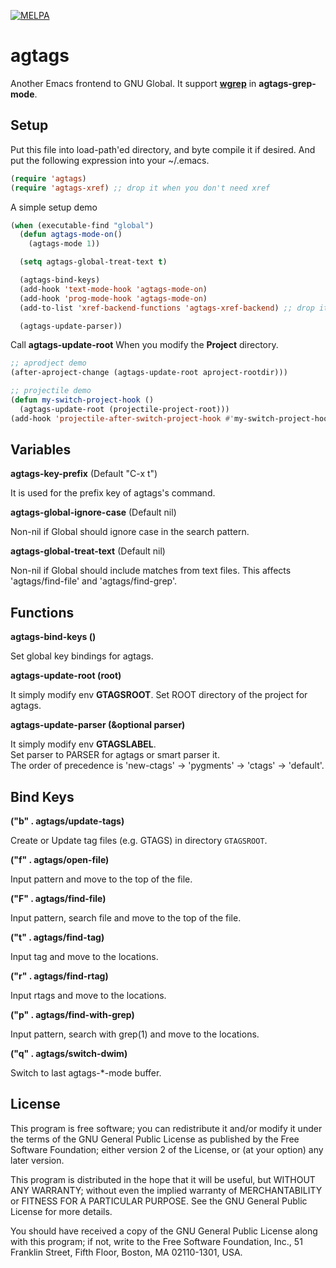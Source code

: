 [![MELPA](http://melpa.org/packages/agtags-badge.svg)](http://melpa.org/#/agtags)

agtags
========

Another Emacs frontend to GNU Global. It support [**wgrep**](https://github.com/mhayashi1120/Emacs-wgrep) in **agtags-grep-mode**.

Setup
-----

Put this file into load-path'ed directory, and byte compile it if desired. And put the following expression into your ~/.emacs.

``` el
(require 'agtags)
(require 'agtags-xref) ;; drop it when you don't need xref
```

A simple setup demo

``` el
(when (executable-find "global")
  (defun agtags-mode-on()
    (agtags-mode 1))

  (setq agtags-global-treat-text t)

  (agtags-bind-keys)
  (add-hook 'text-mode-hook 'agtags-mode-on)
  (add-hook 'prog-mode-hook 'agtags-mode-on)
  (add-to-list 'xref-backend-functions 'agtags-xref-backend) ;; drop it when you don't need xref

  (agtags-update-parser))

```

Call **agtags-update-root** When you modify the **Project** directory.

``` el
;; aprodject demo
(after-aproject-change (agtags-update-root aproject-rootdir)))

;; projectile demo
(defun my-switch-project-hook ()
  (agtags-update-root (projectile-project-root)))
(add-hook 'projectile-after-switch-project-hook #'my-switch-project-hook)
```

Variables
-------

**agtags-key-prefix** (Default "C-x t")

It is used for the prefix key of agtags's command.

**agtags-global-ignore-case** (Default nil)

Non-nil if Global should ignore case in the search pattern.

**agtags-global-treat-text** (Default nil)

Non-nil if Global should include matches from text files. This affects 'agtags/find-file' and 'agtags/find-grep'.

Functions
-------

**agtags-bind-keys ()**

Set global key bindings for agtags.

**agtags-update-root (root)**

It simply modify env **GTAGSROOT**.
Set ROOT directory of the project for agtags.  

**agtags-update-parser (&optional parser)**

It simply modify env **GTAGSLABEL**.  
Set parser to PARSER for agtags or smart parser it.  
The order of precedence is 'new-ctags' -> 'pygments' -> 'ctags' -> 'default'.

Bind Keys
-------

**("b" . agtags/update-tags)**

Create or Update tag files (e.g. GTAGS) in directory `GTAGSROOT`.

**("f" . agtags/open-file)**

Input pattern and move to the top of the file.

**("F" . agtags/find-file)**

Input pattern, search file and move to the top of the file.

**("t" . agtags/find-tag)**

Input tag and move to the locations.

**("r" . agtags/find-rtag)**

Input rtags and move to the locations.

**("p" . agtags/find-with-grep)**

Input pattern, search with grep(1) and move to the locations.

**("q" . agtags/switch-dwim)**

Switch to last agtags-*-mode buffer.

License
-------

This program is free software; you can redistribute it and/or modify it under
the terms of the GNU General Public License as published by the Free Software
Foundation; either version 2 of the License, or (at your option) any later
version.

This program is distributed in the hope that it will be useful, but WITHOUT ANY
WARRANTY; without even the implied warranty of MERCHANTABILITY or FITNESS FOR A
PARTICULAR PURPOSE.  See the GNU General Public License for more details.

You should have received a copy of the GNU General Public License along with
this program; if not, write to the Free Software Foundation, Inc., 51 Franklin
Street, Fifth Floor, Boston, MA 02110-1301, USA.

